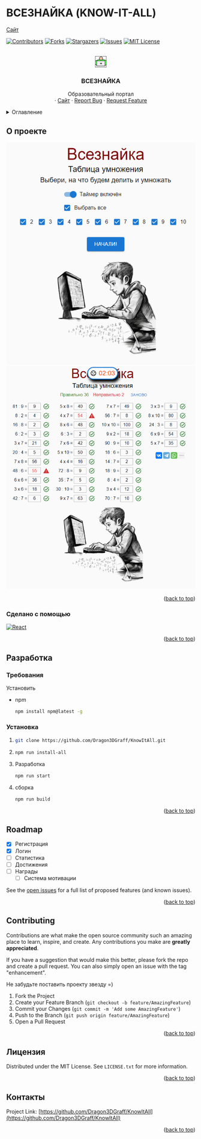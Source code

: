 # ВСЕЗНАЙКА (KNOW-IT-ALL)

<a href="https://know-it-all.ru/">Сайт</a>

<a name="readme-top"></a>

[![Contributors][contributors-shield]][contributors-url]
[![Forks][forks-shield]][forks-url]
[![Stargazers][stars-shield]][stars-url]
[![Issues][issues-shield]][issues-url]
[![MIT License][license-shield]][license-url]

<br />
<div align="center">
  <a href="https://github.com/Dragon3DGraff/KnowItAll">
    <img src="client\public\favicon.png" alt="Logo" width="30" height="30">
  </a>

<h3 align="center">ВСЕЗНАЙКА</h3>

  <p align="center">
    Образовательный портал
    <br />
    ·
    <a href="https://know-it-all.ru/">Сайт</a>
    ·
    <a href="https://github.com/Dragon3DGraff/KnowItAll/issues">Report Bug</a>
    ·
    <a href="https://github.com/Dragon3DGraff/KnowItAll/issues">Request Feature</a>
  </p>
</div>

<!-- TABLE OF CONTENTS -->
<details>
  <summary>Оглавление</summary>
  <ol>
    <li>
      <a href="#о-проекте">О проекте</a>
      <ul>
        <li><a href="#сделано-с-помощью">Сделано с помощью</a></li>
      </ul>
    </li>
    <li>
      <a href="#разработка">Разработка</a>
      <ul>
        <li><a href="#требования">Требования</a></li>
        <li><a href="#установка">Установка</a></li>
      </ul>
    </li>
    <li><a href="#roadmap">Roadmap</a></li>
    <li><a href="#contributing">Contributing</a></li>
    <li><a href="#лицензия">Лицензия</a></li>
    <li><a href="#контакты">Контакты</a></li>
  </ol>
</details>

<!-- О проекте -->

## О проекте

[![Product Name Screen Shot][product-screenshot]](https://know-it-all.ru/)
[![Product Name Screen Shot][product-screenshot2]](https://know-it-all.ru/)

<p align="right">(<a href="#readme-top">back to top</a>)</p>

### Сделано с помощью

[![React][React.js]][React-url]

<p align="right">(<a href="#readme-top">back to top</a>)</p>

<!-- Разработка -->

## Разработка

### Требования

Установить

- npm
  ```sh
  npm install npm@latest -g
  ```

### Установка

1.  ```sh
    git clone https://github.com/Dragon3DGraff/KnowItAll.git
    ```
2.  ```sh
    npm run install-all
    ```
3.  Разработка
    ```sh
    npm run start
    ```
4.  сборка
    ```sh
    npm run build
    ```

<p align="right">(<a href="#readme-top">back to top</a>)</p>

## Roadmap

- [x] Регистрация
- [x] Логин
- [ ] Статистика
- [ ] Достижения
- [ ] Награды
  - [ ] Система мотивации

See the [open issues](https://github.com/Dragon3DGraff/KnowItAll/issues) for a full list of proposed features (and known issues).

<p align="right">(<a href="#readme-top">back to top</a>)</p>

<!-- CONTRIBUTING -->

## Contributing

Contributions are what make the open source community such an amazing place to learn, inspire, and create. Any contributions you make are **greatly appreciated**.

If you have a suggestion that would make this better, please fork the repo and create a pull request. You can also simply open an issue with the tag "enhancement".

Не забудьте поставить проекту звезду =)

1. Fork the Project
2. Create your Feature Branch (`git checkout -b feature/AmazingFeature`)
3. Commit your Changes (`git commit -m 'Add some AmazingFeature'`)
4. Push to the Branch (`git push origin feature/AmazingFeature`)
5. Open a Pull Request

<p align="right">(<a href="#readme-top">back to top</a>)</p>

<!-- LICENSE -->

## Лицензия

Distributed under the MIT License. See `LICENSE.txt` for more information.

<p align="right">(<a href="#readme-top">back to top</a>)</p>

## Контакты

Project Link: [https://github.com/Dragon3DGraff/KnowItAll](https://github.com/Dragon3DGraff/KnowItAll)

<p align="right">(<a href="#readme-top">back to top</a>)</p>

<!-- MARKDOWN LINKS & IMAGES -->
<!-- https://www.markdownguide.org/basic-syntax/#reference-style-links -->

[contributors-shield]: https://img.shields.io/github/contributors/Dragon3DGraff/KnowItAll.svg?style=for-the-badge
[contributors-url]: https://github.com/Dragon3DGraff/KnowItAll/graphs/contributors
[forks-shield]: https://img.shields.io/github/forks/Dragon3DGraff/KnowItAll.svg?style=for-the-badge
[forks-url]: https://github.com/Dragon3DGraff/KnowItAll/network/members
[stars-shield]: https://img.shields.io/github/stars/Dragon3DGraff/KnowItAll.svg?style=for-the-badge
[stars-url]: https://github.com/Dragon3DGraff/KnowItAll/stargazers
[issues-shield]: https://img.shields.io/github/issues/Dragon3DGraff/KnowItAll.svg?style=for-the-badge
[issues-url]: https://github.com/Dragon3DGraff/KnowItAll/issues
[license-shield]: https://img.shields.io/github/license/Dragon3DGraff/KnowItAll.svg?style=for-the-badge
[license-url]: https://github.com/Dragon3DGraff/KnowItAll/blob/master/LICENSE.txt
[product-screenshot]: images/preview.PNG
[product-screenshot2]: images/preview2.PNG
[React.js]: https://img.shields.io/badge/React-20232A?style=for-the-badge&logo=react&logoColor=61DAFB
[React-url]: https://reactjs.org/
